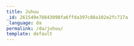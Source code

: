 ```yaml
---
title: Juhuu
_id: 261549e78843098fa6ffda397c88a102e2fc717a
_language: da
permalink: /da/juhuu/
template: default
---
```

